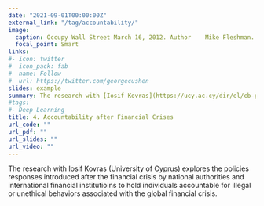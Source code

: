 ```yaml
---
date: "2021-09-01T00:00:00Z"
external_link: "/tag/accountability/"
image:
  caption: Occupy Wall Street March 16, 2012. Author	Mike Fleshman. From Wikimedia Commons.
  focal_point: Smart
links:
#- icon: twitter
#  icon_pack: fab
#  name: Follow
#  url: https://twitter.com/georgecushen
slides: example
summary: The research with [Iosif Kovras](https://ucy.ac.cy/dir/el/cb-profile/ikovra01) (University of Cyprus) explores the policies introduced after the financial crisis by national authorities and international financial institutioins to hold individuals accountable for illegal or unethical behaviors associated with the global financial crisis.
#tags:
#- Deep Learning
title: 4. Accountability after Financial Crises
url_code: ""
url_pdf: ""
url_slides: ""
url_video: ""
---
```


  
The research with Iosif Kovras (University of Cyprus) explores the policies responses introduced after the financial crisis by national authorities and international financial institutioins to hold individuals accountable for illegal or unethical behaviors associated with the global financial crisis.
